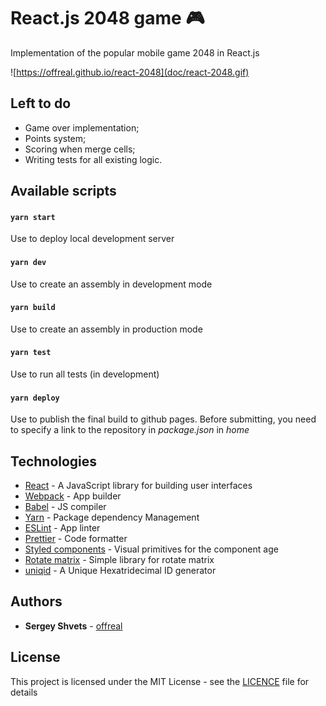 # React.js 2048 game 🎮 

Implementation of the popular mobile game 2048 in React.js

![https://offreal.github.io/react-2048](doc/react-2048.gif)

## Left to do
* Game over implementation;
* Points system;
* Scoring when merge cells;
* Writing tests for all existing logic.

## Available scripts

#### `yarn start` 

Use to deploy local development server

#### `yarn dev`

Use to create an assembly in development mode

#### `yarn build`

Use to create an assembly in production mode

#### `yarn test`

Use to run all tests (in development)

#### `yarn deploy`

Use to publish the final build to github pages. Before submitting, you need to specify a link to the repository in *package.json* in *home*

## Technologies

* [React](https://reactjs.org) - A JavaScript library for building user interfaces
* [Webpack](https://webpack.js.org/) - App builder
* [Babel](https://babeljs.io/) - JS compiler
* [Yarn](https://yarnpkg.com/) - Package dependency Management
* [ESLint](https://eslint.org/) - App linter
* [Prettier](https://prettier.io/) - Code formatter
* [Styled components](https://styled-components.com/) - Visual primitives for the component age
* [Rotate matrix](https://github.com/miguelmota/rotate-matrix) - Simple library for rotate matrix
* [uniqid](https://github.com/adamhalasz/uniqid/) - A Unique Hexatridecimal ID generator

## Authors

* **Sergey Shvets** - [offreal](https://github.com/offreal)

## License

This project is licensed under the MIT License - see the [LICENCE](LICENCE) file for details
